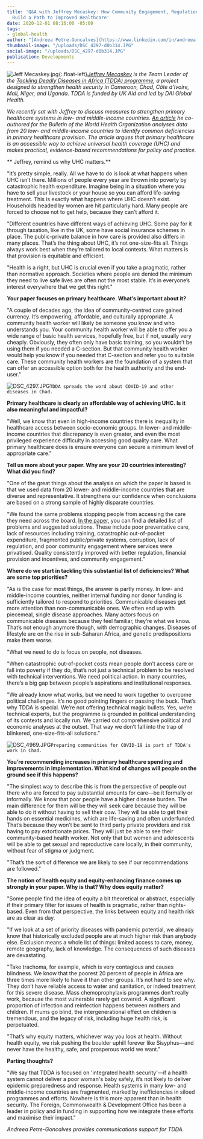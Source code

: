 ```yaml
---
title: 'Q&A with Jeffrey Mecaskey: How Community Engagement, Regulations, and Incentives
  Build a Path to Improved Healthcare'
date: 2020-12-01 08:16:00 -05:00
tags:
- global-health
author: "[Andreea Petre-Goncalves](https://www.linkedin.com/in/andreea-petre-goncalves-1a2336120/)"
thumbnail-image: "/uploads/DSC_4297-d0b314.JPG"
social-image: "/uploads/DSC_4297-d0b314.JPG"
publication: Developments
---
```


![Jeff Mecaskey.jpg](/uploads/Jeff%20Mecaskey.jpg){:.float-left}*[Jeffrey Mecaskey](https://www.dai.com/who-we-are/our-team/jeffrey-mecaskey) is the Team Leader of the [Tackling Deadly Diseases in Africa (TDDA) programme](https://www.dai.com/our-work/projects/africa-tackling-deadly-diseases-in-africa-program), a project designed to strengthen health security in Cameroon, Chad, Côte d’Ivoire, Mali, Niger, and Uganda. TDDA is funded by UK Aid and led by DAI Global Health.*

*We recently sat with Jeffrey to discuss measures to strengthen primary healthcare systems in low- and middle-income countries. [An article](https://www.who.int/bulletin/volumes/98/11/20-252742.pdf) he co-authored for the Bulletin of the World Health Organization analyses data from 20 low- and middle-income countries to identify common deficiencies in primary healthcare provision. The article argues that primary healthcare is an accessible way to achieve universal health coverage (UHC) and makes practical, evidence-based recommendations for policy and practice.*





** Jeffrey, remind us why UHC matters.**

"It’s pretty simple, really. All we have to do is look at what happens when UHC isn’t there. Millions of people every year are thrown into poverty by catastrophic health expenditure. Imagine being in a situation where you have to sell your livestock or your house so you can afford life-saving treatment. This is exactly what happens where UHC doesn’t exist. Households headed by women are hit particularly hard. Many people are forced to choose not to get help, because they can’t afford it.

"Different countries have different ways of achieving UHC. Some pay for it through taxation, like in the UK, some have social insurance schemes in place. The public-private balance in how care is provided also differs in many places. That’s the thing about UHC, it’s not one-size-fits all. Things always work best when they’re tailored to local contexts. What matters is that provision is equitable and efficient.

"Health is a right, but UHC is crucial even if you take a pragmatic, rather than normative approach. Societies where people are denied the minimum they need to live safe lives are often not the most stable. It’s in everyone’s interest everywhere that we get this right."

**Your paper focuses on primary healthcare. What’s important about it?**

"A couple of decades ago, the idea of community-centred care gained currency. It’s empowering, affordable, and culturally appropriate. A community health worker will likely be someone you know and who understands you. Your community health worker will be able to offer you a wide range of basic health services, hopefully free, but if not, usually very cheaply. Obviously, they often only have basic training, so you wouldn’t be using them if you needed a C-section. But that community health worker would help you know if you needed that C-section and refer you to suitable care. These community health workers are the foundation of a system that can offer an accessible option both for the health authority and the end-user."

![DSC_4297.JPG](/uploads/DSC_4297.JPG)`TDDA spreads the word about COVID-19 and other diseases in Chad.` 

**Primary healthcare is clearly an affordable way of achieving UHC. Is it also meaningful and impactful?**

"Well, we know that even in high-income countries there is inequality in healthcare access between socio-economic groups. In lower- and middle-income countries that discrepancy is even greater, and even the most privileged experience difficulty in accessing good quality care. What primary healthcare does is ensure everyone can secure a minimum level of appropriate care."

**Tell us more about your paper. Why are your 20 countries interesting? What did you find?**

"One of the great things about the analysis on which the paper is based is that we used data from 20 lower- and middle-income countries that are diverse and representative. It strengthens our confidence when conclusions are based on a strong sample of highly disparate countries.

"We found the same problems stopping people from accessing the care they need across the board. [In the paper,](https://www.who.int/bulletin/volumes/98/11/20-252742.pdf) you can find a detailed list of problems and suggested solutions. These include poor preventative care, lack of resources including training, catastrophic out-of-pocket expenditure, fragmented public/private systems, corruption, lack of regulation, and poor community engagement where services were privatised. Quality consistently improved with better regulation, financial provision and incentives, and community engagement."

**Where do we start in tackling this substantial list of deficiencies? What are some top priorities?**

"As is the case for most things, the answer is partly money. In low- and middle-income countries, neither internal funding nor donor funding is sufficiently tailored to respond to priorities. Communicable diseases get more attention than non-communicable ones. We often end up with piecemeal, single disease approaches. Many actors focus on communicable diseases because they feel familiar, they’re what we know. That’s not enough anymore though, with demographic changes. Diseases of lifestyle are on the rise in sub-Saharan Africa, and genetic predispositions make them worse. 

"What we need to do is focus on people, not diseases.

"When catastrophic out-of-pocket costs mean people don’t access care or fall into poverty if they do, that’s not just a technical problem to be resolved with technical interventions. We need political action. In many countries, there’s a big gap between people’s aspirations and institutional responses.

"We already know what works, but we need to work together to overcome political challenges. It’s no good pointing fingers or passing the buck. That’s why TDDA is special. We’re not offering technical magic bullets. Yes, we’re technical experts, but the programme is grounded in political understanding of its contexts and locally run. We carried out comprehensive political and economic analyses at the outset. That way we don’t fall into the trap of blinkered, one-size-fits-all solutions."

![DSC_4969.JPG](/uploads/DSC_4969.JPG)`Preparing communities for COVID-19 is part of TDDA's work in Chad.` 

**You’re recommending increases in primary healthcare spending and improvements in implementation. What kind of changes will people on the ground see if this happens?**

"The simplest way to describe this is from the perspective of people out there who are forced to pay substantial amounts for care—be it formally or informally. We know that poor people have a higher disease burden. The main difference for them will be they will seek care because they will be able to do it without having to sell their cow. They will be able to get their hands on essential medicines, which are life-saving and often underfunded. That’s because they won’t be sent to third party private providers and risk having to pay extortionate prices. They will just be able to see their community-based health worker. Not only that but women and adolescents will be able to get sexual and reproductive care locally, in their community, without fear of stigma or judgment.

"That’s the sort of difference we are likely to see if our recommendations are followed."

**The notion of health equity and equity-enhancing finance comes up strongly in your paper. Why is that? Why does equity matter?**

"Some people find the idea of equity a bit theoretical or abstract, especially if their primary filter for issues of health is pragmatic, rather than rights-based. Even from that perspective, the links between equity and health risk are as clear as day.

"If we look at a set of priority diseases with pandemic potential, we already know that historically excluded people are at much higher risk than anybody else. Exclusion means a whole list of things: limited access to care, money, remote geography, lack of knowledge. The consequences of such diseases are devastating.

"Take trachoma, for example, which is very contagious and causes blindness. We know that the poorest 20 percent of people in Africa are three times more likely to have it than other groups. It’s not hard to see why. They don’t have reliable access to water and sanitation, or indeed treatment for this severe disease. Mass chemoprophylaxis programmes don’t really work, because the most vulnerable rarely get covered. A significant proportion of infection and reinfection happens between mothers and children. If mums go blind, the intergenerational effect on children is tremendous, and the legacy of risk, including huge health risk, is perpetuated.

"That’s why equity matters, whichever way you look at health. Without health equity, we risk pushing the boulder uphill forever like Sisyphus—and never have the healthy, safe, and prosperous world we want."

**Parting thoughts?**

"We say that TDDA is focused on 'integrated health security'—if a health system cannot deliver a poor woman's baby safely, it’s not likely to deliver epidemic preparedness and response. Health systems in many low- and middle-income countries are fragmented, marked by inefficiencies in siloed programmes and efforts. Nowhere is this more apparent than in health security. The Foreign, Commonwealth & Development Office has been a leader in policy and in funding in supporting how we integrate these efforts and maximise their impact."

*Andreea Petre-Goncalves provides communications support for TDDA.*